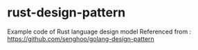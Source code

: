 # rust-design-pattern
Example code of Rust language design model
Referenced from : https://github.com/senghoo/golang-design-pattern
